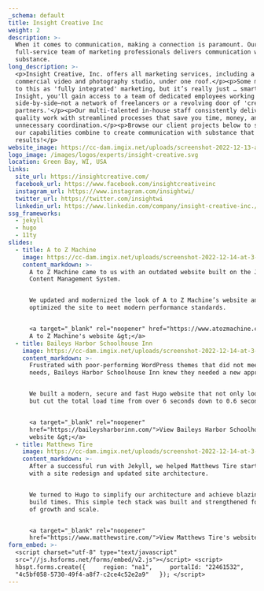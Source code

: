 ```yaml
---
_schema: default
title: Insight Creative Inc
weight: 2
description: >-
  When it comes to communication, making a connection is paramount. Our
  full-service team of marketing professionals delivers communication with
  substance.
long_description: >-
  <p>Insight Creative, Inc. offers all marketing services, including a large
  commercial video and photography studio, under one roof.</p><p>Some may refer
  to this as 'fully integrated' marketing, but it’s really just … smart. At
  Insight, you'll gain access to a team of dedicated employees working
  side-by-side—not a network of freelancers or a revolving door of 'creative
  partners.'</p><p>Our multi-talented in-house staff consistently delivers
  quality work with streamlined processes that save you time, money, and
  unnecessary coordination.</p><p>Browse our client projects below to see how
  our capabilities combine to create communication with substance that leads to
  results!</p>
website_image: https://cc-dam.imgix.net/uploads/screenshot-2022-12-13-at-9-52-52-am.png
logo_image: /images/logos/experts/insight-creative.svg
location: Green Bay, WI, USA
links:
  site_url: https://insightcreative.com/
  facebook_url: https://www.facebook.com/insightcreativeinc
  instagram_url: https://www.instagram.com/insightwi/
  twitter_url: https://twitter.com/insightwi
  linkedin_url: https://www.linkedin.com/company/insight-creative-inc./mycompany/
ssg_frameworks:
  - jekyll
  - hugo
  - 11ty
slides:
  - title: A to Z Machine
    image: https://cc-dam.imgix.net/uploads/screenshot-2022-12-14-at-3-17-36-pm.png
    content_markdown: >-
      A to Z Machine came to us with an outdated website built on the Joomla
      Content Management System.


      We updated and modernized the look of A to Z Machine’s website and
      optimized the site to meet modern performance standards.


      <a target="_blank" rel="noopener" href="https://www.atozmachine.com/">View
      A to Z Machine's website &gt;</a>
  - title: Baileys Harbor Schoolhouse Inn
    image: https://cc-dam.imgix.net/uploads/screenshot-2022-12-14-at-3-17-56-pm.png
    content_markdown: >-
      Frustrated with poor-performing WordPress themes that did not meet their
      needs, Baileys Harbor Schoolhouse Inn knew they needed a new approach.


      We built a modern, secure and fast Hugo website that not only looks great
      but cut the total load time from over 6 seconds down to 0.6 seconds.


      <a target="_blank" rel="noopener"
      href="https://baileysharborinn.com/">View Baileys Harbor Schoolhouse Inn's
      website &gt;</a>
  - title: Matthews Tire
    image: https://cc-dam.imgix.net/uploads/screenshot-2022-12-14-at-3-18-23-pm.png
    content_markdown: >-
      After a successful run with Jekyll, we helped Matthews Tire start fresh
      with a site redesign and updated site architecture.


      We turned to Hugo to simplify our architecture and achieve blazing fast
      build times. This simple tech stack was built and strengthened for years
      of growth and scale.


      <a target="_blank" rel="noopener"
      href="https://www.matthewstire.com/">View Matthews Tire's website &gt;</a>
form_embed: >-
  <script charset="utf-8" type="text/javascript"
  src="//js.hsforms.net/forms/embed/v2.js"></script> <script>  
  hbspt.forms.create({     region: "na1",     portalId: "22461532",     formId:
  "4c5bf058-5730-49f4-a8f7-c2ce4c52e2a9"   }); </script>
---
```

